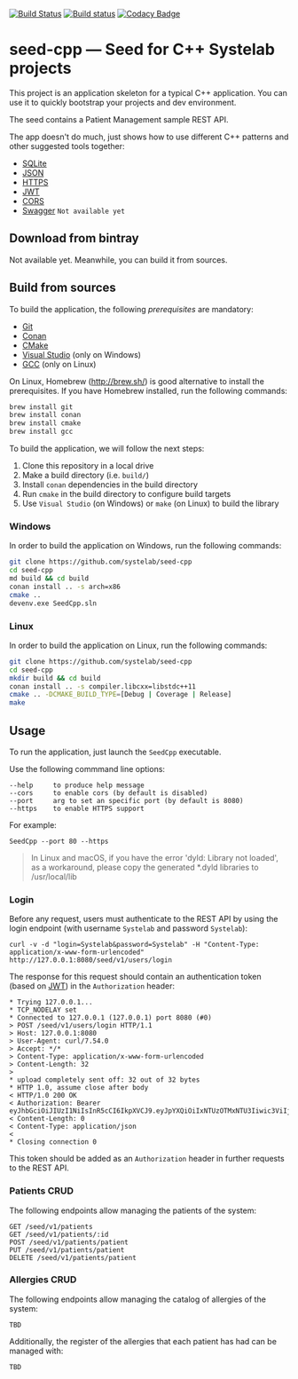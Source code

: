 [![Build Status](https://travis-ci.org/systelab/seed-cpp.svg?branch=master)](https://travis-ci.org/systelab/seed-cpp)
[![Build status](https://ci.appveyor.com/api/projects/status/kiy6ugv134i7nbon?svg=true)](https://ci.appveyor.com/project/systelab/seed-cpp)
[![Codacy Badge](https://api.codacy.com/project/badge/Grade/1da2b731322b4856a2f2f6b49bdfa729)](https://www.codacy.com/app/systelab/seed-cpp?utm_source=github.com&amp;utm_medium=referral&amp;utm_content=systelab/seed-cpp&amp;utm_campaign=Badge_Grade)

# seed-cpp — Seed for C++ Systelab projects

This project is an application skeleton for a typical C++ application. You can use it to quickly bootstrap your projects and dev environment.

The seed contains a Patient Management sample REST API.

The app doesn't do much, just shows how to use different C++ patterns and other suggested tools together:
* [SQLite](https://www.sqlite.org)
* [JSON](https://www.json.org/)
* [HTTPS](https://en.wikipedia.org/wiki/HTTPS)
* [JWT](https://jwt.io/)
* [CORS](https://en.wikipedia.org/wiki/Cross-origin_resource_sharing)
* [Swagger](https://swagger.io/) `Not available yet`

## Download from bintray

Not available yet. Meanwhile, you can build it from sources.

## Build from sources

To build the application, the following *prerequisites* are mandatory:

  - [Git](https://git-scm.com/)
  - [Conan](https://conan.io/)
  - [CMake](https://cmake.org/)
  - [Visual Studio](https://visualstudio.microsoft.com/) (only on Windows)
  - [GCC](https://gcc.gnu.org/) (only on Linux)

On Linux, Homebrew (http://brew.sh/) is good alternative to install the prerequisites. If you have Homebrew installed, run the following commands:

```bash
brew install git
brew install conan
brew install cmake
brew install gcc
```

To build the application, we will follow the next steps:
  1. Clone this repository in a local drive
  2. Make a build directory (i.e. `build/`)
  3. Install `conan` dependencies in the build directory
  4. Run `cmake` in the build directory to configure build targets
  5. Use `Visual Studio` (on Windows) or `make` (on Linux) to build the library

### Windows

In order to build the application on Windows, run the following commands:

``` bash
git clone https://github.com/systelab/seed-cpp
cd seed-cpp
md build && cd build
conan install .. -s arch=x86
cmake ..
devenv.exe SeedCpp.sln
```

### Linux

In order to build the application on Linux, run the following commands:

``` bash
git clone https://github.com/systelab/seed-cpp
cd seed-cpp
mkdir build && cd build
conan install .. -s compiler.libcxx=libstdc++11
cmake .. -DCMAKE_BUILD_TYPE=[Debug | Coverage | Release]
make
```

## Usage

To run the application, just launch the `SeedCpp` executable.

Use the following commmand line options:

```
--help     to produce help message
--cors     to enable cors (by default is disabled)
--port     arg to set an specific port (by default is 8080)
--https    to enable HTTPS support
```

For example:

```
SeedCpp --port 80 --https
```

> In Linux and macOS, if you have the error 'dyld: Library not loaded', as a workaround, please copy the generated *.dyld libraries to /usr/local/lib

### Login

Before any request, users must authenticate to the REST API by using the login endpoint (with username `Systelab` and password `Systelab`):

```
curl -v -d "login=Systelab&password=Systelab" -H "Content-Type: application/x-www-form-urlencoded" http://127.0.0.1:8080/seed/v1/users/login
```

The response for this request should contain an authentication token (based on [JWT](https://jwt.io/)) in the `Authorization` header:

```
* Trying 127.0.0.1...
* TCP_NODELAY set
* Connected to 127.0.0.1 (127.0.0.1) port 8080 (#0)
> POST /seed/v1/users/login HTTP/1.1
> Host: 127.0.0.1:8080
> User-Agent: curl/7.54.0
> Accept: */*
> Content-Type: application/x-www-form-urlencoded
> Content-Length: 32
> 
* upload completely sent off: 32 out of 32 bytes
* HTTP 1.0, assume close after body
< HTTP/1.0 200 OK
< Authorization: Bearer eyJhbGciOiJIUzI1NiIsInR5cCI6IkpXVCJ9.eyJpYXQiOiIxNTUzOTMxNTU3Iiwic3ViIjoiU3lzdGVsYWIifQ.AcpzW6QZMLZ39ST0tXBzz7ZAWDWyzATd3nJxZsMRxdQ
< Content-Length: 0
< Content-Type: application/json
< 
* Closing connection 0
```

This token should be added as an `Authorization` header in further requests to the REST API.

### Patients CRUD

The following endpoints allow managing the patients of the system:

```
GET /seed/v1/patients
GET /seed/v1/patients/:id
POST /seed/v1/patients/patient
PUT /seed/v1/patients/patient
DELETE /seed/v1/patients/patient
```

### Allergies CRUD

The following endpoints allow managing the catalog of allergies of the system:

`TBD`

Additionally, the register of the allergies that each patient has had can be managed with:

`TBD`

